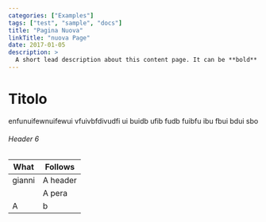 ```yaml
---
categories: ["Examples"]
tags: ["test", "sample", "docs"]
title: "Pagina Nuova"
linkTitle: "nuova Page"
date: 2017-01-05
description: >
  A short lead description about this content page. It can be **bold** or _italic_ and can be split over multiple paragraphs.
---
```


# Titolo
enfunuifewnuifewui vfuivbfdivudfi ui buidb ufib fudb fuibfu ibu fbui bdui sbo


###### Header 6

| What      | Follows         |
|-----------|-----------------|
| gianni   | A header        |
|    | A pera        |
| A    | b        |
